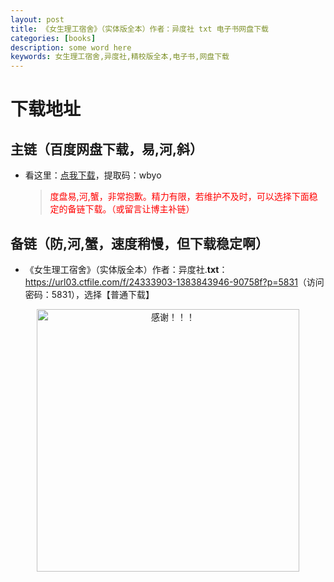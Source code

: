 ```yaml
---
layout: post
title: 《女生理工宿舍》（实体版全本）作者：异度社 txt 电子书网盘下载
categories: [books]
description: some word here
keywords: 女生理工宿舍,异度社,精校版全本,电子书,网盘下载
---
```


# 下载地址

## 主链（百度网盘下载，易,河,斜）

- 看这里：[点我下载](https://pan.baidu.com/s/1iMXUbSbtZQZjDcqDmnWUyw?pwd=wbyo)，提取码：wbyo

  > <p style="color:red" >度盘易,河,蟹，非常抱歉。精力有限，若维护不及时，可以选择下面稳定的备链下载。（或留言让博主补链）</p>

## 备链（防,河,蟹，速度稍慢，但下载稳定啊）

- 《女生理工宿舍》（实体版全本）作者：异度社.**txt**：<https://url03.ctfile.com/f/24333903-1383843946-90758f?p=5831>（访问密码：5831），选择【普通下载】

<div align="center"><img src="https://pic.imgdb.cn/item/6707df6bd29ded1a8ce37031.gif" alt="感谢！！！" width="420px" height="auto"/></div>
